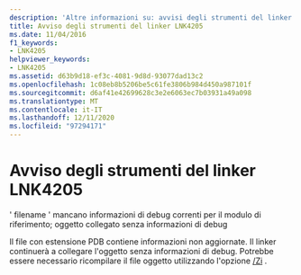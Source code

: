 ```yaml
---
description: 'Altre informazioni su: avvisi degli strumenti del linker LNK4205'
title: Avviso degli strumenti del linker LNK4205
ms.date: 11/04/2016
f1_keywords:
- LNK4205
helpviewer_keywords:
- LNK4205
ms.assetid: d63b9d18-ef3c-4081-9d8d-93077dad13c2
ms.openlocfilehash: 1c08eb8b5206be5c61fe3806b984d450a987101f
ms.sourcegitcommit: d6af41e42699628c3e2e6063ec7b03931a49a098
ms.translationtype: MT
ms.contentlocale: it-IT
ms.lasthandoff: 12/11/2020
ms.locfileid: "97294171"
---
```

# <a name="linker-tools-warning-lnk4205"></a>Avviso degli strumenti del linker LNK4205

' filename ' mancano informazioni di debug correnti per il modulo di riferimento; oggetto collegato senza informazioni di debug

Il file con estensione PDB contiene informazioni non aggiornate. Il linker continuerà a collegare l'oggetto senza informazioni di debug. Potrebbe essere necessario ricompilare il file oggetto utilizzando l'opzione [/Zi](../../build/reference/z7-zi-zi-debug-information-format.md) .
